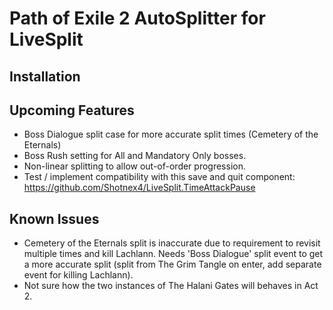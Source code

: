 ﻿# Path of Exile 2 AutoSplitter for LiveSplit

## Installation

## Upcoming Features 

- Boss Dialogue split case for more accurate split times (Cemetery of the Eternals)
- Boss Rush setting for All and Mandatory Only bosses.
- Non-linear splitting to allow out-of-order progression.
- Test / implement compatibility with this save and quit component: https://github.com/Shotnex4/LiveSplit.TimeAttackPause

## Known Issues
- Cemetery of the Eternals split is inaccurate due to requirement to revisit multiple times and kill Lachlann. Needs 'Boss Dialogue' split event to get a more accurate split (split from The Grim Tangle on enter, add separate event for killing Lachlann). 
- Not sure how the two instances of The Halani Gates will behaves in Act 2.